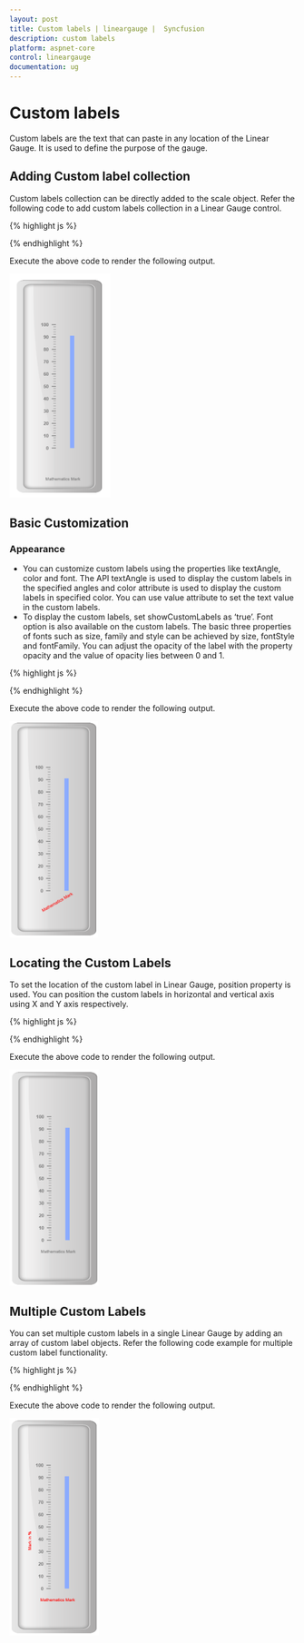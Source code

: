 ```yaml
---
layout: post
title: Custom labels | lineargauge |  Syncfusion
description: custom labels
platform: aspnet-core
control: lineargauge
documentation: ug
---
```


# Custom labels

Custom labels are the text that can paste in any location of the Linear Gauge. It is used to define the purpose of the gauge.

## Adding Custom label collection

Custom labels collection can be directly added to the scale object. Refer the following code to add custom labels collection in a Linear Gauge control.

{% highlight js %}

<ej-linear-gauge id="LinearGauge" enable-animation="false"  >
 <e-frame  inner-width="8" outer-width="10" 
 background-image-url="../images/gauge/Gauge_linear_light.png" ></e-frame>
<e-linear-scale-collections>
<e-linear-scales width="0" show-bar-pointers="true" show-marker-pointers="false"
type="@ScaleType.RoundedRectangle" >
<e-border color="transparent" width="0"></e-border>
<e-bar-pointer-collections>
<e-bar-pointers width="10" bar-pointerdistance-from-scale="40" bar-pointer-value="91"
bar-pointer-background-color="#8BABFF" >
</e-bar-pointers>
</e-bar-pointer-collections>
<e-linear-tick-collections>
<e-linear-ticks type="MajorInterval"  width="2" color="#8c8c8c" >
<e-distance-from-scale x="7" y="0"></e-distance-from-scale>
</e-linear-ticks>
<e-linear-ticks type="MinorInterval" height="6"  width="1" color="#8c8c8c" >
<e-distance-from-scale x="7" y="0"></e-distance-from-scale>
</e-linear-ticks>
</e-linear-tick-collections>
<e-linear-custom-label-collections>
<e-linear-custom-labels value="Mathematics Mark">
<e-linear-position x="55" y="97"></e-linear-position>
</e-linear-custom-labels>
</e-linear-custom-label-collections>
</e-linear-scales>
</e-linear-scale-collections>
</ej-linear-gauge>

{% endhighlight %}


Execute the above code to render the following output.

![](Custom-labels_images/Custom-labels_img1.png)



## Basic Customization

### Appearance

* You can customize custom labels using the properties like textAngle, color and font. The API textAngle is used to display the custom labels in the specified angles and color attribute is used to display the custom labels in specified color. You can use value attribute to set the text value in the custom labels. 
* To display the custom labels, set showCustomLabels as ‘true’. Font option is also available on the custom labels. The basic three properties of fonts such as size, family and style can be achieved by size, fontStyle and fontFamily. You can adjust the opacity of the label with the property opacity and the value of opacity lies between 0 and 1.

{% highlight js %}

<ej-linear-gauge id="LinearGauge" enable-animation="false"  >
 <e-frame  inner-width="8" outer-width="10" 
 background-image-url="../images/gauge/Gauge_linear_light.png" ></e-frame>
<e-linear-scale-collections>
<e-linear-scales width="0" show-bar-pointers="true" show-marker-pointers="false"
type="@ScaleType.RoundedRectangle" >
<e-border color="transparent" width="0"></e-border>
<e-bar-pointer-collections>
<e-bar-pointers width="10" bar-pointerdistance-from-scale="40" bar-pointer-value="91"
bar-pointer-background-color="#8BABFF" >
</e-bar-pointers>
</e-bar-pointer-collections>
<e-linear-tick-collections>
<e-linear-ticks type="MajorInterval"  width="2" color="#8c8c8c" >
<e-distance-from-scale x="7" y="0"></e-distance-from-scale>
</e-linear-ticks>
<e-linear-ticks type="MinorInterval" height="6"  width="1" color="#8c8c8c" >
<e-distance-from-scale x="7" y="0"></e-distance-from-scale>
</e-linear-ticks>
</e-linear-tick-collections>
<e-linear-custom-label-collections>
<e-linear-custom-labels value="Mathematics Mark" color="red" text-angle="30" 
custom-label-opacity="0.5">
<e-linear-position x="55" y="97"></e-linear-position>
</e-linear-custom-labels>
</e-linear-custom-label-collections>
</e-linear-scales>
</e-linear-scale-collections>
</ej-linear-gauge>


{% endhighlight %}

Execute the above code to render the following output.

![](Custom-labels_images/Custom-labels_img2.png)



## Locating the Custom Labels

To set the location of the custom label in Linear Gauge, position property is used. You can position the custom labels in horizontal and vertical axis using X and Y axis respectively.



{% highlight js %}

<ej-linear-gauge id="LinearGauge" enable-animation="false"  >
 <e-frame  inner-width="8" outer-width="10" 
 background-image-url="../images/gauge/Gauge_linear_light.png" ></e-frame>
<e-linear-scale-collections>
<e-linear-scales width="0" show-bar-pointers="true" show-marker-pointers="false"
type="@ScaleType.RoundedRectangle" >
<e-border color="transparent" width="0"></e-border>
<e-bar-pointer-collections>
<e-bar-pointers width="10" bar-pointerdistance-from-scale="40" bar-pointer-value="91"
bar-pointer-background-color="#8BABFF" >
</e-bar-pointers>
</e-bar-pointer-collections>
<e-linear-tick-collections>
<e-linear-ticks type="MajorInterval"  width="2" color="#8c8c8c" >
<e-distance-from-scale x="7" y="0"></e-distance-from-scale>
</e-linear-ticks>
<e-linear-ticks type="MinorInterval" height="6"  width="1" color="#8c8c8c" >
<e-distance-from-scale x="7" y="0"></e-distance-from-scale>
</e-linear-ticks>
</e-linear-tick-collections>
<e-linear-custom-label-collections>
<e-linear-custom-labels value="Mathematics Mark">
<e-linear-position x="55" y="97"></e-linear-position>
</e-linear-custom-labels>
</e-linear-custom-label-collections>
</e-linear-scales>
</e-linear-scale-collections>
</ej-linear-gauge>

{% endhighlight %}

Execute the above code to render the following output.

![](Custom-labels_images/Custom-labels_img3.png)



## Multiple Custom Labels

You can set multiple custom labels in a single Linear Gauge by adding an array of custom label objects. Refer the following code example for multiple custom label functionality.


{% highlight js %}

<ej-linear-gauge id="LinearGauge" enable-animation="false"  >
 <e-frame  inner-width="8" outer-width="10" 
 background-image-url="../images/gauge/Gauge_linear_light.png" ></e-frame>
<e-linear-scale-collections>
<e-linear-scales width="0" show-bar-pointers="true" show-marker-pointers="false"
type="@ScaleType.RoundedRectangle" >
<e-border color="transparent" width="0"></e-border>
<e-bar-pointer-collections>
<e-bar-pointers width="10" bar-pointerdistance-from-scale="40" bar-pointer-value="91"
bar-pointer-background-color="#8BABFF" >
</e-bar-pointers>
</e-bar-pointer-collections>
<e-linear-tick-collections>
<e-linear-ticks type="MajorInterval"  width="2" color="#8c8c8c" >
<e-distance-from-scale x="7" y="0"></e-distance-from-scale>
</e-linear-ticks>
<e-linear-ticks type="MinorInterval" height="6"  width="1" color="#8c8c8c" >
<e-distance-from-scale x="7" y="0"></e-distance-from-scale>
</e-linear-ticks>
</e-linear-tick-collections>
<e-linear-custom-label-collections>
<e-linear-custom-labels value="Mathematics Mark" color="red" >
<e-linear-position x="55" y="97"></e-linear-position>
</e-linear-custom-labels>
<e-linear-custom-labels value="Marks in %" color="red" text-angle="90" >
<e-linear-position x="15" y="97"></e-linear-position>
</e-linear-custom-labels>
</e-linear-custom-label-collections>
</e-linear-scales>
</e-linear-scale-collections>
</ej-linear-gauge>

{% endhighlight %}

Execute the above code to render the following output.

![](Custom-labels_images/Custom-labels_img4.png)



